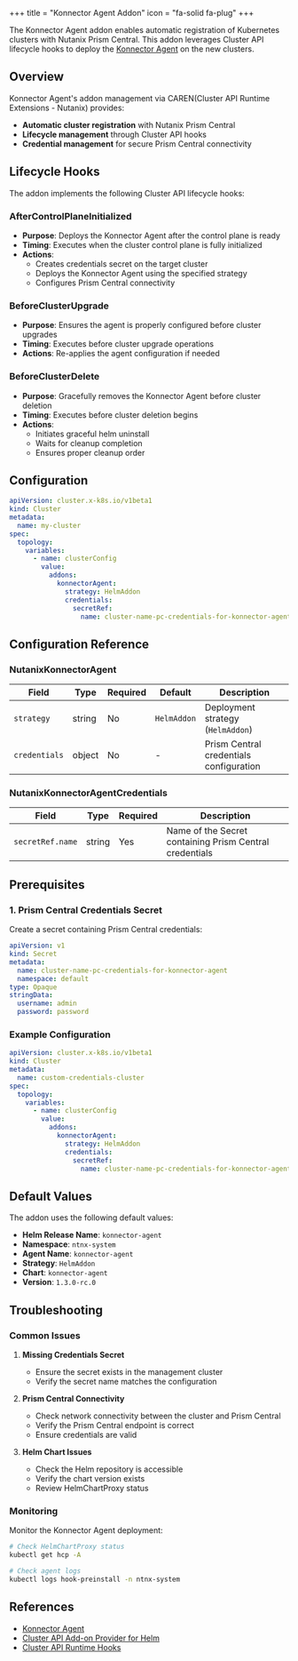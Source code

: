 +++
title = "Konnector Agent Addon"
icon = "fa-solid fa-plug"
+++

The Konnector Agent addon enables automatic registration of Kubernetes clusters with Nutanix Prism Central. This addon leverages Cluster API lifecycle hooks to deploy the [Konnector Agent](https://portal.nutanix.com/page/documents/details?targetId=Prism-Central-Guide-vpc_7_3:mul-cluster-kubernetes-clusters-manage-pc-c.html) on the new clusters.

## Overview

Konnector Agent's addon management via CAREN(Cluster API Runtime Extensions - Nutanix) provides:

- **Automatic cluster registration** with Nutanix Prism Central
- **Lifecycle management** through Cluster API hooks
- **Credential management** for secure Prism Central connectivity

## Lifecycle Hooks

The addon implements the following Cluster API lifecycle hooks:

### AfterControlPlaneInitialized

- **Purpose**: Deploys the Konnector Agent after the control plane is ready
- **Timing**: Executes when the cluster control plane is fully initialized
- **Actions**:
  - Creates credentials secret on the target cluster
  - Deploys the Konnector Agent using the specified strategy
  - Configures Prism Central connectivity

### BeforeClusterUpgrade

- **Purpose**: Ensures the agent is properly configured before cluster upgrades
- **Timing**: Executes before cluster upgrade operations
- **Actions**: Re-applies the agent configuration if needed

### BeforeClusterDelete

- **Purpose**: Gracefully removes the Konnector Agent before cluster deletion
- **Timing**: Executes before cluster deletion begins
- **Actions**:
  - Initiates graceful helm uninstall
  - Waits for cleanup completion
  - Ensures proper cleanup order

## Configuration

```yaml
apiVersion: cluster.x-k8s.io/v1beta1
kind: Cluster
metadata:
  name: my-cluster
spec:
  topology:
    variables:
      - name: clusterConfig
        value:
          addons:
            konnectorAgent:
              strategy: HelmAddon
              credentials:
                secretRef:
                  name: cluster-name-pc-credentials-for-konnector-agent
```

## Configuration Reference

### NutanixKonnectorAgent

| Field | Type | Required | Default | Description |
|-------|------|----------|---------|-------------|
| `strategy` | string | No | `HelmAddon` | Deployment strategy (`HelmAddon`) |
| `credentials` | object | No | - | Prism Central credentials configuration |

### NutanixKonnectorAgentCredentials

| Field | Type | Required | Description |
|-------|------|----------|-------------|
| `secretRef.name` | string | Yes | Name of the Secret containing Prism Central credentials |

## Prerequisites

### 1. Prism Central Credentials Secret

Create a secret containing Prism Central credentials:

```yaml
apiVersion: v1
kind: Secret
metadata:
  name: cluster-name-pc-credentials-for-konnector-agent
  namespace: default
type: Opaque
stringData:
  username: admin
  password: password
```

### Example Configuration

```yaml
apiVersion: cluster.x-k8s.io/v1beta1
kind: Cluster
metadata:
  name: custom-credentials-cluster
spec:
  topology:
    variables:
      - name: clusterConfig
        value:
          addons:
            konnectorAgent:
              strategy: HelmAddon
              credentials:
                secretRef:
                  name: cluster-name-pc-credentials-for-konnector-agent
```

## Default Values

The addon uses the following default values:

- **Helm Release Name**: `konnector-agent`
- **Namespace**: `ntnx-system`
- **Agent Name**: `konnector-agent`
- **Strategy**: `HelmAddon`
- **Chart**: `konnector-agent`
- **Version**: `1.3.0-rc.0`

## Troubleshooting

### Common Issues

1. **Missing Credentials Secret**
   - Ensure the secret exists in the management cluster
   - Verify the secret name matches the configuration

2. **Prism Central Connectivity**
   - Check network connectivity between the cluster and Prism Central
   - Verify the Prism Central endpoint is correct
   - Ensure credentials are valid

3. **Helm Chart Issues**
   - Check the Helm repository is accessible
   - Verify the chart version exists
   - Review HelmChartProxy status

### Monitoring

Monitor the Konnector Agent deployment:

```bash
# Check HelmChartProxy status
kubectl get hcp -A

# Check agent logs
kubectl logs hook-preinstall -n ntnx-system
```

## References

- [Konnector Agent](https://portal.nutanix.com/page/documents/details?targetId=Prism-Central-Guide-vpc_7_3:mul-cluster-kubernetes-clusters-manage-pc-c.html)
- [Cluster API Add-on Provider for Helm](https://github.com/kubernetes-sigs/cluster-api-addon-provider-helm)
- [Cluster API Runtime Hooks](https://cluster-api.sigs.k8s.io/tasks/experimental-features/runtime-sdk/hooks.html)
